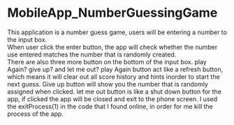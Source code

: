 # MobileApp_NumberGuessingGame
This application is a number guess game, users will be entering a number to the input box.  
When user click the enter button, the app will check whether the number use entered matches the number that is randomly created.  
There are also three more button on the bottom of the input box.  play Again? give up? and let me out?  play Again button act like a refresh 
button, which means it will clear out all score history and hints inorder to start the next guess.  Give up button will show
 you the number that is randomly assigned when clicked.  let me out button is like a shut down button for the app, if clicked the 
app will be closed and exit to the phone screen.  I used the exitProcess(1) in the code that I found online, in order for me kill the process of the app.




